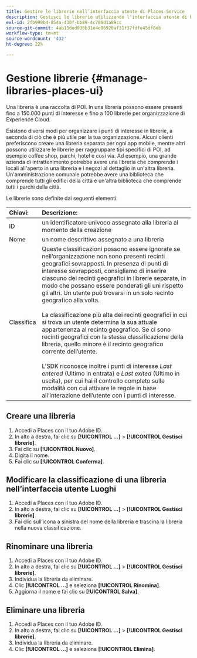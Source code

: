 ```yaml
---
title: Gestire le librerie nell’interfaccia utente di Places Service
description: Gestisci le librerie utilizzando l’interfaccia utente di Places Service.
exl-id: 2fb999b4-854a-430f-bb89-4c786d1a89cc
source-git-commit: 4ab15ded930b31e4e06920af31f37fdfe45df8eb
workflow-type: tm+mt
source-wordcount: '432'
ht-degree: 22%

---
```


# Gestione librerie {#manage-libraries-places-ui}

Una libreria è una raccolta di POI. In una libreria possono essere presenti fino a 150.000 punti di interesse e fino a 100 librerie per organizzazione di Experience Cloud.

Esistono diversi modi per organizzare i punti di interesse in librerie, a seconda di ciò che è più utile per la tua organizzazione. Alcuni clienti preferiscono creare una libreria separata per ogni app mobile, mentre altri possono utilizzare le librerie per raggruppare tipi specifici di POI, ad esempio coffee shop, parchi, hotel e così via. Ad esempio, una grande azienda di intrattenimento potrebbe avere una libreria che comprende i locali all&#39;aperto in una libreria e i negozi al dettaglio in un&#39;altra libreria. Un&#39;amministrazione comunale potrebbe avere una biblioteca che comprende tutti gli edifici della città e un&#39;altra biblioteca che comprende tutti i parchi della città.

Le librerie sono definite dai seguenti elementi:

| Chiavi: | Descrizione: |
| :--- | :--- |
| ID | un identificatore univoco assegnato alla libreria al momento della creazione |
| Nome | un nome descrittivo assegnato a una libreria |
| Classifica | Queste classificazioni possono essere ignorate se nell’organizzazione non sono presenti recinti geografici sovrapposti. In presenza di punti di interesse sovrapposti, consigliamo di inserire ciascuno dei recinti geografici in librerie separate, in modo che possano essere ponderati gli uni rispetto gli altri. Un utente può trovarsi in un solo recinto geografico alla volta. <br><br>La classificazione più alta dei recinti geografici in cui si trova un utente determina la sua attuale appartenenza al recinto geografico. Se ci sono recinti geografici con la stessa classificazione della libreria, quello minore è il recinto geografico corrente dell’utente. <br><br>L’SDK riconosce inoltre i punti di interesse *Last entered* (Ultimo in entrata) e *Last exited* (Ultimo in uscita), per cui hai il controllo completo sulle modalità con cui attivare le regole in base all’interazione dell’utente con i punti di interesse. |

## Creare una libreria

1. Accedi a Places con il tuo Adobe ID.
1. In alto a destra, fai clic su **[!UICONTROL ...]**  > **[!UICONTROL Gestisci librerie]**.
1. Fai clic su **[!UICONTROL Nuovo]**.
1. Digita il nome.
1. Fai clic su **[!UICONTROL Conferma]**.

## Modificare la classificazione di una libreria nell’interfaccia utente Luoghi

1. Accedi a Places con il tuo Adobe ID.
1. In alto a destra, fai clic su **[!UICONTROL ...]**  > **[!UICONTROL Gestisci librerie]**.
1. Fai clic sull’icona a sinistra del nome della libreria e trascina la libreria nella nuova classificazione.

## Rinominare una libreria

1. Accedi a Places con il tuo Adobe ID.
1. In alto a destra, fai clic su **[!UICONTROL ...]** > **[!UICONTROL Gestisci librerie]**.
1. Individua la libreria da eliminare.
1. Clic **[!UICONTROL ...]** e seleziona **[!UICONTROL Rinomina]**.
1. Aggiorna il nome e fai clic su **[!UICONTROL Salva]**.

## Eliminare una libreria

1. Accedi a Places con il tuo Adobe ID.
1. In alto a destra, fai clic su **[!UICONTROL ...]** > **[!UICONTROL Gestisci librerie]**.
1. Individua la libreria da eliminare.
1. Clic **[!UICONTROL ...]** e seleziona **[!UICONTROL Elimina]**.
